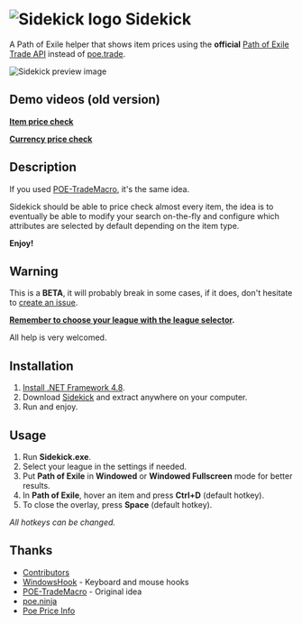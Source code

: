 # ![Sidekick logo](https://i.imgur.com/1B5jR3D.png) Sidekick

A Path of Exile helper that shows item prices using the **official** [Path of Exile Trade API](https://www.pathofexile.com/trade) instead of [poe.trade](http://poe.trade).

![Sidekick preview image](https://i.imgur.com/U2qJzWe.png)

## Demo videos (old version)
**[Item price check](https://streamable.com/raz6q)**

**[Currency price check](https://streamable.com/y0x6k)**

## Description

If you used [POE-TradeMacro](https://github.com/PoE-TradeMacro/POE-TradeMacro), it's the same idea.

Sidekick should be able to price check almost every item, the idea is to eventually be able to modify your search on-the-fly and configure which attributes are selected by default depending on the item type.

**Enjoy!**

## Warning
This is a **BETA**, it will probably break in some cases, if it does, don't hesitate to [create an issue](https://github.com/domialex/Sidekick/issues).

**[Remember to choose your league with the league selector](https://i.imgur.com/7uFb7NF.png).**

All help is very welcomed.

## Installation
1. [Install .NET Framework 4.8](http://go.microsoft.com/fwlink/?LinkId=2085155).
2. Download [Sidekick](https://github.com/domialex/Sidekick/releases/download/v0.4.0-beta/Sidekick.v0.4.0.Beta.zip) and extract anywhere on your computer.
3. Run and enjoy.

## Usage
1. Run **Sidekick.exe**.
2. Select your league in the settings if needed.
3. Put **Path of Exile** in **Windowed** or **Windowed Fullscreen** mode for better results.
4. In **Path of Exile**, hover an item and press **Ctrl+D** (default hotkey).
5. To close the overlay, press **Space** (default hotkey).

*All hotkeys can be changed.*

## Thanks
- [Contributors](https://github.com/domialex/Sidekick/graphs/contributors)
- [WindowsHook](https://github.com/topstarai/WindowsHook) - Keyboard and mouse hooks
- [POE-TradeMacro](https://github.com/PoE-TradeMacro/POE-TradeMacro) - Original idea
- [poe.ninja](https://poe.ninja/)
- [Poe Price Info](https://www.poeprices.info/)
